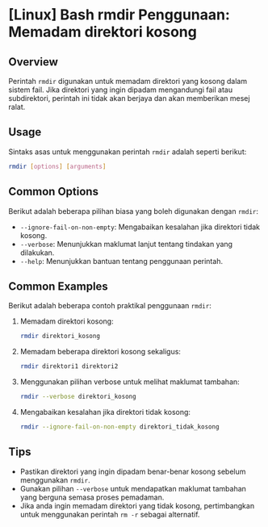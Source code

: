 # [Linux] Bash rmdir Penggunaan: Memadam direktori kosong

## Overview
Perintah `rmdir` digunakan untuk memadam direktori yang kosong dalam sistem fail. Jika direktori yang ingin dipadam mengandungi fail atau subdirektori, perintah ini tidak akan berjaya dan akan memberikan mesej ralat.

## Usage
Sintaks asas untuk menggunakan perintah `rmdir` adalah seperti berikut:

```bash
rmdir [options] [arguments]
```

## Common Options
Berikut adalah beberapa pilihan biasa yang boleh digunakan dengan `rmdir`:

- `--ignore-fail-on-non-empty`: Mengabaikan kesalahan jika direktori tidak kosong.
- `--verbose`: Menunjukkan maklumat lanjut tentang tindakan yang dilakukan.
- `--help`: Menunjukkan bantuan tentang penggunaan perintah.

## Common Examples
Berikut adalah beberapa contoh praktikal penggunaan `rmdir`:

1. Memadam direktori kosong:
   ```bash
   rmdir direktori_kosong
   ```

2. Memadam beberapa direktori kosong sekaligus:
   ```bash
   rmdir direktori1 direktori2
   ```

3. Menggunakan pilihan verbose untuk melihat maklumat tambahan:
   ```bash
   rmdir --verbose direktori_kosong
   ```

4. Mengabaikan kesalahan jika direktori tidak kosong:
   ```bash
   rmdir --ignore-fail-on-non-empty direktori_tidak_kosong
   ```

## Tips
- Pastikan direktori yang ingin dipadam benar-benar kosong sebelum menggunakan `rmdir`.
- Gunakan pilihan `--verbose` untuk mendapatkan maklumat tambahan yang berguna semasa proses pemadaman.
- Jika anda ingin memadam direktori yang tidak kosong, pertimbangkan untuk menggunakan perintah `rm -r` sebagai alternatif.
